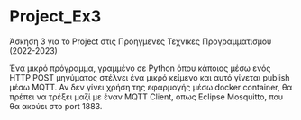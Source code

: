 # Project_Ex3
Άσκηση 3 για το Project στις Προηγμενες Τεχνικες Προγραμματισμου (2022-2023)

Ένα μικρό πρόγραμμα, γραμμένο σε Python όπου κάποιος μέσω ενός ΗΤΤP POST μηνύματος στέλνει ένα μικρό κείμενο και αυτό γίνεται publish μέσω MQTT.
Αν δεν γίνει χρήση της εφαρμογής μέσω docker container, θα πρέπει να τρέξει μαζί με έναν MQTT Client, οπως Eclipse Mosquitto, που θα ακούει στο port 1883.
